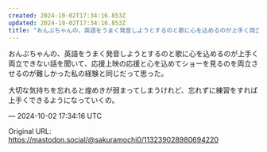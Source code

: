 ```yaml
---
created: 2024-10-02T17:34:16.853Z
updated: 2024-10-02T17:34:16.853Z
title: "おんぷちゃんの、英語をうまく発音しようとするのと歌に心を込めるのが上手く両立でき[...]"
---
```


<p>おんぷちゃんの、英語をうまく発音しようとするのと歌に心を込めるのが上手く両立できない話を聞いて、応援上映の応援と心を込めてショーを見るのを両立させるのが難しかった私の経験と同じだって思った。</p><p>大切な気持ちを忘れると煌めきが弱まってしまうけれど、忘れずに練習をすれば上手くできるようになっていくの。</p>

&mdash; 2024-10-02 17:34:16 UTC

Original URL: https://mastodon.social/@sakuramochi0/113239028980694220
